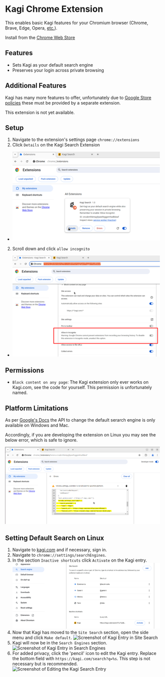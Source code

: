 # Kagi Chrome Extension

This enables basic Kagi features for your Chromium browser (Chrome, Brave, Edge, Opera, [etc.](https://en.wikipedia.org/wiki/Chromium_(web_browser)#Browsers_based_on_Chromium)).

Install from the [Chrome Web Store](https://chrome.google.com/webstore/detail/kagi-search-for-chrome/cdglnehniifkbagbbombnjghhcihifij)

## Features
- Sets Kagi as your default search engine
- Preserves your login across private browsing

## Additional Features
Kagi has many more features to offer, unfortunately due to [Google Store policies](https://developer.chrome.com/docs/webstore/troubleshooting/#single-use) these must be provided by a separate extension.

This extension is not yet available.

## Setup
  1. Navigate to the extension's settings page `chrome://extensions`
  1. Click `Details` on the Kagi Search Extension
  - ![Screenshot of Extensions Page](docs/show-extensions.png)
  2. Scroll down and click `allow incognito`
  - ![Screenshot of Extensions Settings](docs/allow-incognito.png)

## Permissions
- `Block content on any page`: The Kagi extension only ever works on Kagi.com, see the code for yourself. This permission is unfortunately named.

## Platform Limitations
As per [Google's Docs](https://developer.chrome.com/docs/extensions/reference/manifest/chrome-settings-override) the API to change the default serarch engine is only available on Windows and Mac.

Accordingly, if you are developing the extension on Linux you may see the below error, which is safe to ignore.

![Platform Error Screenshot](docs/unsupported-platform.png)


## Setting Default Search on Linux
1. Navigate to [kagi.com](https://kagi.com) and if necessary, sign in.
2. Navigate to `chrome://settings/searchEngines`.
3. In the section `Inactive shortcuts` click `Activate` on the Kagi entry. ![Screenshot of Kagi Entry in Inactive Shortcuts](docs/inactive-shortcuts.png)
4. Now that Kagi has moved to the `Site Search` section, open the side menu and click `Make default`. ![Screenshot of Kagi Entry in Site Search](docs/site-search.png)
5. Kagi will now be in the `Search Engines` section. ![Screenshot of Kagi Entry in Search Engines](docs/search-engines.png)
6. For added privacy, click the 'pencil' icon to edit the Kagi entry. Replace the bottom field with `https://kagi.com/search?q=%s`. This step is not necessary but is recommended. ![Screenshot of Editing the Kagi Search Entry](docs/edit-search-engine.png)
